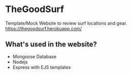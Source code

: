 # TheGoodSurf
Template/Mock Website to review surf locations and gear. 
https://thegoodsurf.herokuapp.com/

## What's used in the website?
 * Mongoose Database
 * Nodejs
 * Express with EJS templates
 
